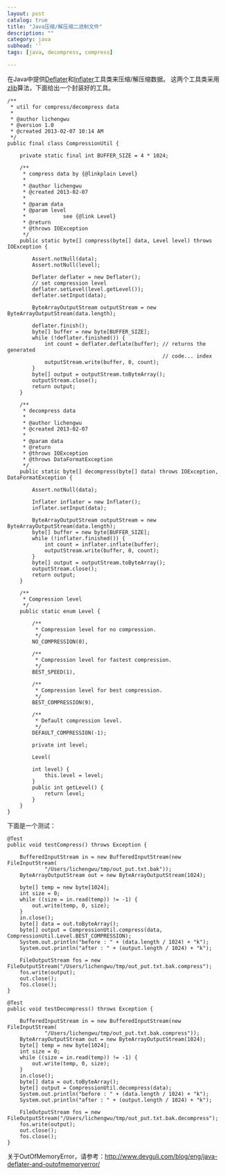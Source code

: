 ```yaml
---
layout: post
catalog: true
title: "Java压缩/解压缩二进制文件"
description: ""
category: java
subhead: ''
tags: [java, decompress, compress]

---
```


在Java中提供[Deflater](http://docs.oracle.com/javase/7/docs/api/java/util/zip/Deflater.html)和[Inflater](http://docs.oracle.com/javase/7/docs/api/java/util/zip/Inflater.html)工具类来压缩/解压缩数据。
这两个工具类采用[zlib](http://en.wikipedia.org/wiki/Zlib)算法，下面给出一个封装好的工具。

    /**
     * util for compress/decompress data
     * 
     * @author lichengwu
     * @version 1.0
     * @created 2013-02-07 10:14 AM
     */
    public final class CompressionUtil {
    
        private static final int BUFFER_SIZE = 4 * 1024;
    
        /**
         * compress data by {@linkplain Level}
         * 
         * @author lichengwu
         * @created 2013-02-07
         * 
         * @param data
         * @param level
         *            see {@link Level}
         * @return
         * @throws IOException
         */
        public static byte[] compress(byte[] data, Level level) throws IOException {
    
            Assert.notNull(data);
            Assert.notNull(level);
    
            Deflater deflater = new Deflater();
            // set compression level
            deflater.setLevel(level.getLevel());
            deflater.setInput(data);
    
            ByteArrayOutputStream outputStream = new ByteArrayOutputStream(data.length);
    
            deflater.finish();
            byte[] buffer = new byte[BUFFER_SIZE];
            while (!deflater.finished()) {
                int count = deflater.deflate(buffer); // returns the generated
                                                      // code... index
                outputStream.write(buffer, 0, count);
            }
            byte[] output = outputStream.toByteArray();
    		outputStream.close();
            return output;
        }
    
        /**
         * decompress data
         * 
         * @author lichengwu
         * @created 2013-02-07
         * 
         * @param data
         * @return
         * @throws IOException
         * @throws DataFormatException
         */
        public static byte[] decompress(byte[] data) throws IOException, DataFormatException {
    
            Assert.notNull(data);
    
            Inflater inflater = new Inflater();
            inflater.setInput(data);
    
            ByteArrayOutputStream outputStream = new ByteArrayOutputStream(data.length);
            byte[] buffer = new byte[BUFFER_SIZE];
            while (!inflater.finished()) {
                int count = inflater.inflate(buffer);
                outputStream.write(buffer, 0, count);
            }
            byte[] output = outputStream.toByteArray();
    		outputStream.close();
            return output;
        }
    
        /**
         * Compression level
         */
        public static enum Level {
    
            /**
             * Compression level for no compression.
             */
            NO_COMPRESSION(0),
    
            /**
             * Compression level for fastest compression.
             */
            BEST_SPEED(1),
    
            /**
             * Compression level for best compression.
             */
            BEST_COMPRESSION(9),
    
            /**
             * Default compression level.
             */
            DEFAULT_COMPRESSION(-1);
    
            private int level;
    
            Level(
    
            int level) {
                this.level = level;
            }
            public int getLevel() {
                return level;
            }
        }  
    }
    
下面是一个测试：

    @Test
    public void testCompress() throws Exception {

        BufferedInputStream in = new BufferedInputStream(new FileInputStream(
                "/Users/lichengwu/tmp/out_put.txt.bak"));
        ByteArrayOutputStream out = new ByteArrayOutputStream(1024);

        byte[] temp = new byte[1024];
        int size = 0;
        while ((size = in.read(temp)) != -1) {
            out.write(temp, 0, size);
        }
        in.close();
        byte[] data = out.toByteArray();
        byte[] output = CompressionUtil.compress(data, CompressionUtil.Level.BEST_COMPRESSION);
        System.out.println("before : " + (data.length / 1024) + "k");
        System.out.println("after : " + (output.length / 1024) + "k");

        FileOutputStream fos = new FileOutputStream("/Users/lichengwu/tmp/out_put.txt.bak.compress");
        fos.write(output);
        out.close();
        fos.close();
    }

    @Test
    public void testDecompress() throws Exception {

        BufferedInputStream in = new BufferedInputStream(new FileInputStream(
                "/Users/lichengwu/tmp/out_put.txt.bak.compress"));
        ByteArrayOutputStream out = new ByteArrayOutputStream(1024);
        byte[] temp = new byte[1024];
        int size = 0;
        while ((size = in.read(temp)) != -1) {
            out.write(temp, 0, size);
        }
        in.close();
        byte[] data = out.toByteArray();
        byte[] output = CompressionUtil.decompress(data);
        System.out.println("before : " + (data.length / 1024) + "k");
        System.out.println("after : " + (output.length / 1024) + "k");

        FileOutputStream fos = new FileOutputStream("/Users/lichengwu/tmp/out_put.txt.bak.decompress");
        fos.write(output);
        out.close();
        fos.close();
    }
    
关于OutOfMemoryError，请参考：<http://www.devguli.com/blog/eng/java-deflater-and-outofmemoryerror/>    